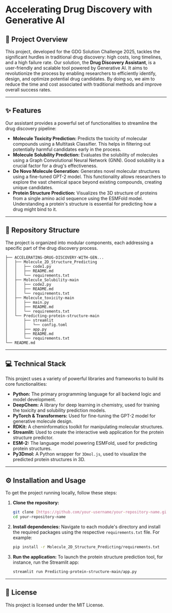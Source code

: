 # Accelerating Drug Discovery with Generative AI

## 📁 Project Overview

This project, developed for the GDG Solution Challenge 2025, tackles the significant hurdles in traditional drug discovery: high costs, long timelines, and a high failure rate. Our solution, the **Drug Discovery Assistant**, is a user-friendly and scalable tool powered by Generative AI. It aims to revolutionize the process by enabling researchers to efficiently identify, design, and optimize potential drug candidates. By doing so, we aim to reduce the time and cost associated with traditional methods and improve overall success rates.

---

## ✨ Features

Our assistant provides a powerful set of functionalities to streamline the drug discovery pipeline:

* **Molecule Toxicity Prediction:** Predicts the toxicity of molecular compounds using a Multitask Classifier. This helps in filtering out potentially harmful candidates early in the process.
* **Molecule Solubility Prediction:** Evaluates the solubility of molecules using a Graph Convolutional Neural Network (GNN). Good solubility is a crucial factor for a drug's effectiveness.
* **De Novo Molecule Generation:** Generates novel molecular structures using a fine-tuned GPT-2 model. This functionality allows researchers to explore the vast chemical space beyond existing compounds, creating unique candidates.
* **Protein Structure Prediction:** Visualizes the 3D structure of proteins from a single amino acid sequence using the ESMFold model. Understanding a protein's structure is essential for predicting how a drug might bind to it.

---

## 📂 Repository Structure

The project is organized into modular components, each addressing a specific part of the drug discovery process.

```
├── ACCELERATING-DRUG-DISCOVERY-WITH-GEN...
│   ├── Molecule_2D_Structure_Predicting
│   │   ├── code1.py
│   │   ├── README.md
│   │   └── requirements.txt
│   ├── Molecule_Solubility-main
│   │   ├── code2.py
│   │   ├── README.md
│   │   └── requirements.txt
│   ├── Molecule_toxicity-main
│   │   ├── main.py
│   │   ├── README.md
│   │   └── requirements.txt
│   └── Predicting-protein-structure-main
│       ├── streamlit
│       │   └── config.toml
│       ├── app.py
│       ├── README.md
│       └── requirements.txt
└── README.md
```

---

## 💻 Technical Stack

This project uses a variety of powerful libraries and frameworks to build its core functionalities:

* **Python:** The primary programming language for all backend logic and model development.
* **DeepChem:** A library for deep learning in chemistry, used for training the toxicity and solubility prediction models.
* **PyTorch & Transformers:** Used for fine-tuning the GPT-2 model for generative molecule design.
* **RDKit:** A cheminformatics toolkit for manipulating molecular structures.
* **Streamlit:** Used to create the interactive web application for the protein structure predictor.
* **ESM-2:** The language model powering ESMFold, used for predicting protein structures.
* **Py3Dmol:** A Python wrapper for `3Dmol.js`, used to visualize the predicted protein structures in 3D.

---

## ⚙️ Installation and Usage

To get the project running locally, follow these steps:

1.  **Clone the repository:**
    ```bash
    git clone [https://github.com/your-username/your-repository-name.git](https://github.com/your-username/your-repository-name.git)
    cd your-repository-name
    ```

2.  **Install dependencies:** Navigate to each module's directory and install the required packages using the respective `requirements.txt` file. For example:
    ```bash
    pip install -r Molecule_2D_Structure_Predicting/requirements.txt
    ```

3.  **Run the application:** To launch the protein structure prediction tool, for instance, run the Streamlit app:
    ```bash
    streamlit run Predicting-protein-structure-main/app.py
    ```

---

## 📜 License

This project is licensed under the MIT License.